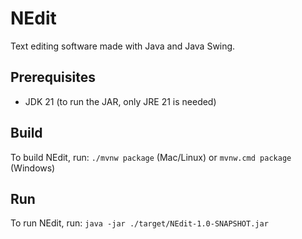 # NEdit

Text editing software made with Java and Java Swing.

## Prerequisites

* JDK 21 (to run the JAR, only JRE 21 is needed)

## Build

To build NEdit, run: `./mvnw package` (Mac/Linux) or `mvnw.cmd package` (Windows)

## Run

To run NEdit, run: `java -jar ./target/NEdit-1.0-SNAPSHOT.jar`